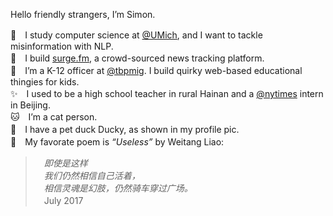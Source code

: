Hello friendly strangers, I’m Simon.

🔬　I study computer science at [@UMich](https://github.com/umich), and I want to tackle misinformation with NLP.  
🌊　I build [surge.fm](https://github.com/surgefm), a crowd-sourced news tracking platform.  
📖　I’m a K-12 officer at [@tbpmig](https://github.com/tbpmig). I build quirky web-based educational thingies for kids.  
✨　I used to be a high school teacher in rural Hainan and a [@nytimes](https://github.com/nytimes) intern in Beijing.  
🐱　I’m a cat person.  
🐲　I have a pet duck Ducky, as shown in my profile pic.  
🍵　My favorate poem is _“Useless”_ by Weitang Liao:
> 　_即使是这样_  
> 　_我们仍然相信自己活着，_  
> 　_相信灵魂是幻肢，仍然骑车穿过广场。_  
> 　July 2017
